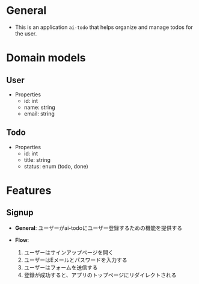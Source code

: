 # General
- This is an application `ai-todo` that helps organize and manage todos for the user.

# Domain models
## User
- Properties
    - id: int
    - name: string
    - email: string

## Todo
- Properties
    - id: int
    - title: string
    - status: enum (todo, done)

# Features
## Signup
- **General**: ユーザーがai-todoにユーザー登録するための機能を提供する

- **Flow**:
  1. ユーザーはサインアップページを開く
  2. ユーザーはEメールとパスワードを入力する
  3. ユーザーはフォームを送信する
  4. 登録が成功すると、アプリのトップページにリダイレクトされる